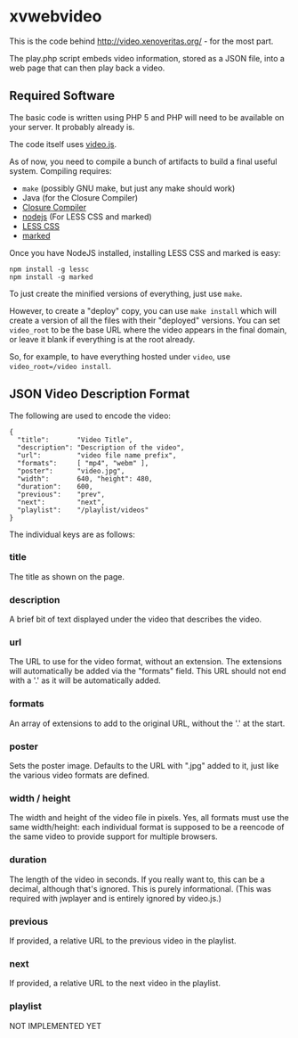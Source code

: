 xvwebvideo
==========

This is the code behind http://video.xenoveritas.org/ - for the most
part.

The play.php script embeds video information, stored as a JSON file,
into a web page that can then play back a video.

Required Software
-----------------

The basic code is written using PHP 5 and PHP will need to be available
on your server. It probably already is.

The code itself uses [video.js](http://videojs.com).

As of now, you need to compile a bunch of artifacts to build a final
useful system. Compiling requires:

 * `make` (possibly GNU make, but just any make should work)
 * Java (for the Closure Compiler)
 * [Closure Compiler](https://developers.google.com/closure/compiler/)
 * [nodejs](http://nodejs.org) (For LESS CSS and marked)
 * [LESS CSS](http://lesscss.org)
 * [marked](https://github.com/chjj/marked)

Once you have NodeJS installed, installing LESS CSS and marked is easy:

    npm install -g lessc
    npm install -g marked

To just create the minified versions of everything, just use `make`.

However, to create a "deploy" copy, you can use `make install` which
will create a version of all the files with their "deployed" versions.
You can set `video_root` to be the base URL where the video appears in
the final domain, or leave it blank if everything is at the root
already.

So, for example, to have everything hosted under `video`, use
`video_root=/video install`.

JSON Video Description Format
-----------------------------

The following are used to encode the video:

    {
      "title":       "Video Title",
      "description": "Description of the video",
      "url":         "video file name prefix",
      "formats":     [ "mp4", "webm" ],
      "poster":      "video.jpg",
      "width":       640, "height": 480,
      "duration":    600,
      "previous":    "prev",
      "next":        "next",
      "playlist":    "/playlist/videos"
    }

The individual keys are as follows:

### title

The title as shown on the page.

### description

A brief bit of text displayed under the video that describes the video.

### url

The URL to use for the video format, without an extension. The
extensions will automatically be added via the "formats" field. This URL
should not end with a '.' as it will be automatically added.

### formats

An array of extensions to add to the original URL, without the '.' at
the start.

### poster

Sets the poster image. Defaults to the URL with ".jpg" added to it, just
like the various video formats are defined.

### width / height

The width and height of the video file in pixels. Yes, all formats must
use the same width/height: each individual format is supposed to be a
reencode of the same video to provide support for multiple browsers.

### duration

The length of the video in seconds. If you really want to, this can be a
decimal, although that's ignored. This is purely informational.
(This was required with jwplayer and is entirely ignored by video.js.)

### previous

If provided, a relative URL to the previous video in the playlist.

### next

If provided, a relative URL to the next video in the playlist.

### playlist

NOT IMPLEMENTED YET
